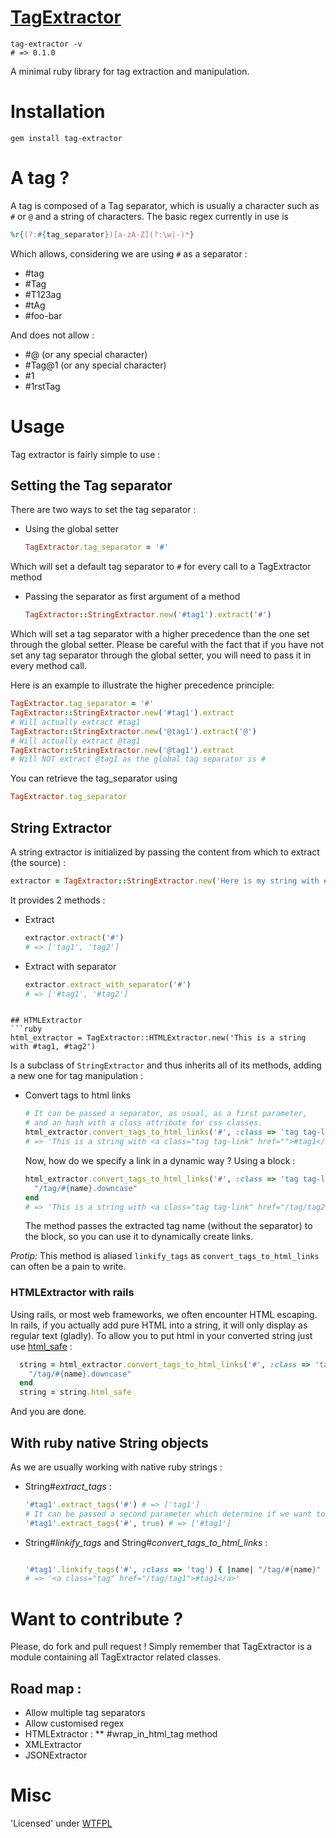[TagExtractor](https://rubygems.org/gems/tag-extractor)
============
```
tag-extractor -v
# => 0.1.0
```
A minimal ruby library for tag extraction and manipulation.

# Installation
`gem install tag-extractor`

# A tag ?
A tag is composed of a Tag separator, which is usually a character such as `#` or `@` and a string of characters.
The basic regex currently in use is
```ruby
%r{(?:#{tag_separator})[a-zA-Z](?:\w|-)*}
```
Which allows, considering we are using `#` as a separator :
* #tag
* #Tag
* #T123ag
* #tAg
* #foo-bar

And does not allow :
* #@ (or any special character)
* #Tag@1 (or any special character)
* #1
* #1rstTag

# Usage
Tag extractor is fairly simple to use :
## Setting the Tag separator
There are two ways to set the tag separator :
* Using the global setter
  ```ruby
  TagExtractor.tag_separator = '#'
  ```
Which will set a default tag separator to `#` for every call to a TagExtractor method

* Passing the separator as first argument of a method
  ```ruby
  TagExtractor::StringExtractor.new('#tag1').extract('#')
  ```
Which will set a tag separator with a higher precedence than the one set through the global setter.
Please be careful with the fact that if you have not set any tag separator through the global setter, you will need to pass it in every method call.

Here is an example to illustrate the higher precedence principle:
```ruby
TagExtractor.tag_separator = '#'
TagExtractor::StringExtractor.new('#tag1').extract
# Will actually extract #tag1
TagExtractor::StringExtractor.new('@tag1').extract('@')
# Will actually extract @tag1
TagExtractor::StringExtractor.new('@tag1').extract
# Will NOT extract @tag1 as the global tag separator is #
```

You can retrieve the tag_separator using
```ruby
TagExtractor.tag_separator
```

## String Extractor
A string extractor is initialized by passing the content from which to extract (the source) :
```ruby
extractor = TagExtractor::StringExtractor.new('Here is my string with #tag1, #tag2')
```

It provides 2 methods :
* Extract
  ```ruby
  extractor.extract('#')
  # => ['tag1', 'tag2']
  ```
* Extract with separator
  ```ruby
  extractor.extract_with_separator('#')
  # => ['#tag1', '#tag2']
```

## HTMLExtractor
```ruby
html_extractor = TagExtractor::HTMLExtractor.new('This is a string with #tag1, #tag2')
```
Is a subclass of `StringExtractor` and thus inherits all of its methods, adding a new one for tag manipulation :
* Convert tags to html links
  ```ruby
  # It can be passed a separator, as usual, as a first parameter,
  # and an hash with a class attribute for css classes.
  html_extractor.convert_tags_to_html_links('#', :class => 'tag tag-link') { }
  # => 'This is a string with <a class="tag tag-link" href="">#tag1</a>, <a class="tag tag-link" href="">#tag2</a>'
  ```

  Now, how do we specify a link in a dynamic way ? Using a block :
  ```ruby
  html_extractor.convert_tags_to_html_links('#', :class => 'tag tag-link') do |name|
    "/tag/#{name}.downcase"
  end
  # => 'This is a string with <a class="tag tag-link" href="/tag/tag2">#tag1</a>, <a class="tag tag-link" href="/tag/tag2">#tag2</a>'
  ```
  The method passes the extracted tag name (without the separator) to the block, so you can use it to dynamically create links.

*Protip:* This method is aliased `linkify_tags` as `convert_tags_to_html_links` can often be a pain to write.

### HTMLExtractor with rails
Using rails, or most web frameworks, we often encounter HTML escaping. In rails, if you actually add pure HTML into a string, it will only display as regular text (gladly).
To allow you to put html in your converted string just use [html_safe](http://gabriel-dehan.github.com/2012/08/07/render-multiple-tags-in-a-helper/) :
```ruby
  string = html_extractor.convert_tags_to_html_links('#', :class => 'tag tag-link') do |name|
    "/tag/#{name}.downcase"
  end
  string = string.html_safe
```
And you are done.

## With ruby native String objects
As we are usually working with native ruby strings :
* String#_extract_tags_ :

  ```ruby
  '#tag1'.extract_tags('#') # => ['tag1']
  # It can be passed a second parameter which determine if we want to return the tags with separators (default: false)
  '#tag1'.extract_tags('#', true) # => ['#tag1']
  ```
* String#_linkify_tags_ and String#_convert_tags_to_html_links_ :

  ```ruby

  '#tag1'.linkify_tags('#', :class => 'tag') { |name| "/tag/#{name}" }
  # => '<a class="tag" href="/tag/tag1">#tag1</a>'
  ```

# Want to contribute ?
Please, do fork and pull request !
Simply remember that TagExtractor is a module containing all TagExtractor related classes.

## Road map :
* Allow multiple tag separators
* Allow customised regex
* HTMLExtractor :
** #wrap_in_html_tag method
* XMLExtractor
* JSONExtractor

# Misc
'Licensed' under [WTFPL](http://sam.zoy.org/wtfpl/COPYING)